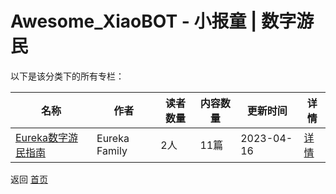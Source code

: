 # Awesome_XiaoBOT - 小报童 | 数字游民

以下是该分类下的所有专栏：

| 名称 | 作者 | 读者数量 | 内容数量 | 更新时间 | 详情 |
|------|------|----------|----------|----------|------|
| [Eureka数字游民指南](https://xiaobot.net/p/Eureka?refer=0b133df9-27dc-423b-8101-639049001c13) | Eureka Family | 2人 | 11篇 |  2023-04-16 | [详情](../data/Eureka.md) |


返回 [首页](../README.md)
